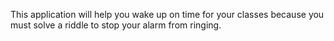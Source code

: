 This application will help you wake up on time for your classes because you must solve a riddle to stop your alarm from ringing.
